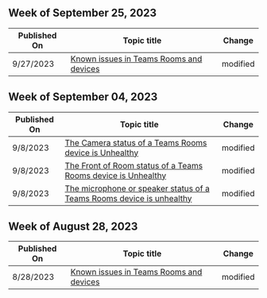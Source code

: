 <!-- This file is generated automatically each week. Changes made to this file will be overwritten.-->



## Week of September 25, 2023


| Published On |Topic title | Change |
|------|------------|--------|
| 9/27/2023 | [Known issues in Teams Rooms and devices](/microsoftteams/troubleshoot/teams-rooms-and-devices/rooms-known-issues) | modified |


## Week of September 04, 2023


| Published On |Topic title | Change |
|------|------------|--------|
| 9/8/2023 | [The Camera status of a Teams Rooms device is Unhealthy](/microsoftteams/troubleshoot/teams-rooms-and-devices/camera-status-unhealthy) | modified |
| 9/8/2023 | [The Front of Room status of a Teams Rooms device is Unhealthy](/microsoftteams/troubleshoot/teams-rooms-and-devices/display-status-unhealthy) | modified |
| 9/8/2023 | [The microphone or speaker status of a Teams Rooms device is unhealthy](/microsoftteams/troubleshoot/teams-rooms-and-devices/microphone-speaker-status-unhealthy) | modified |


## Week of August 28, 2023


| Published On |Topic title | Change |
|------|------------|--------|
| 8/28/2023 | [Known issues in Teams Rooms and devices](/microsoftteams/troubleshoot/teams-rooms-and-devices/rooms-known-issues) | modified |
